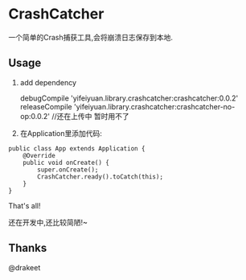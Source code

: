 # CrashCatcher


一个简单的Crash捕获工具,会将崩溃日志保存到本地.


## Usage

1. add dependency

    debugCompile 'yifeiyuan.library.crashcatcher:crashcatcher:0.0.2'
    releaseCompile 'yifeiyuan.library.crashcatcher:crashcatcher-no-op:0.0.2' //还在上传中 暂时用不了
2. 在Application里添加代码:

```
public class App extends Application {
    @Override
    public void onCreate() {
        super.onCreate();
        CrashCatcher.ready().toCatch(this);
    }
}
```

That's all!

还在开发中,还比较简陋!~

## Thanks
@drakeet 

